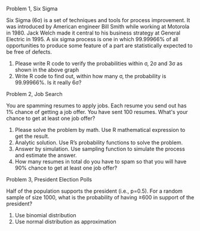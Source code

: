 Problem 1, Six Sigma 

Six Sigma (6σ) is a set of techniques and tools for process improvement. It was introduced by American engineer Bill Smith while working at Motorola in 1980.
Jack Welch made it central to his business strategy at General Electric in 1995. 
A six sigma process is one in which 99.99966% of all opportunities to produce some feature of a part are statistically expected to be free of defects. 
1. Please write R code to verify the probabilities within σ, 2σ and 3σ as shown in the above graph 
2. Write R code to find out, within how many σ, the probability is 99.99966%. Is it really 6σ?

Problem 2, Job Search 

You are spamming resumes to apply jobs. Each resume you send out has 1% chance of getting a job offer. You have sent 100 resumes. What's your chance to get at least one job offer? 
1. Please solve the problem by math. Use R mathematical expression to get the result. 
2. Analytic solution. Use R’s probability functions to solve the problem. 
3. Answer by simulation. Use sampling function to simulate the process and estimate the answer. 
4. How many resumes in total do you have to spam so that you will have 90% chance to get at least one job offer?

Problem 3, President Election Polls 

Half of the population supports the president (i.e., p=0.5). For a random sample of size 1000, what is the probability of having ≥600 in support of the president?
 1. Use binomial distribution
 2. Use normal distribution as approximation
